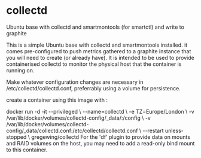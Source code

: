 # collectd
Ubuntu base with collectd and smartmontools (for smartctl) and write to graphite


This is a simple Ubuntu base with collectd and smartmontools installed. it comes pre-configured to push metrics gathered to a graphite instance that you will need to create (or already have). It is intended to be used to provide containerised collectd to monitor the physical host that the container is running on.

Make whatever configuration changes are necessary in /etc/collectd/collectd.conf, preferrably using a volume for persistence.

create a container using this image with :

docker run -d -it --privileged \ --name=collectd \ -e TZ=Europe/London \ -v /var/lib/docker/volumes/collectd-config/_data/:/config \ -v /var/lib/docker/volumes/collectd-config/_data/collectd.conf:/etc/collectd/collectd.conf \ --restart unless-stopped \ gregewing/collectd
For the 'df' plugin to provide data on mounts and RAID volumes on the host, you may need to add a read-only bind mount to this container.

